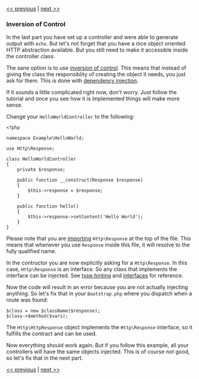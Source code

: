 [<< previous](6-controllers.md) | [next >>](8-dependency-injector.md)

### Inversion of Control

In the last part you have set up a controller and were able to generate output with `echo`. But let's not forget that you have a nice object oriented HTTP abstraction available. But you still need to make it accessible inside the controller class.

The sane option is to use [inversion of control](http://en.wikipedia.org/wiki/Inversion_of_control). This means that instead of giving the class the responsiblity of creating the object it needs, you just ask for them. This is done with [dependency injection](http://en.wikipedia.org/wiki/Dependency_injection).

If it sounds a little complicated right now, don't worry. Just follow the tutorial and once you see how it is implemented things will make more sense.

Change your `HelloWorldController` to the following:

```
<?php

namespace Example\HelloWorld;

use Http\Response;

class HelloWorldController
{
    private $response;

    public function __construct(Response $response)
    {
        $this->response = $response;
    }

    public function hello()
    {
        $this->response->setContent('Hello World');
    }
}
```

Please note that you are [importing](http://php.net/manual/en/language.namespaces.importing.php) `Http\Response` at the top of the file. This means that whenever you use `Response` inside this file, it will resolve to the fully qualified name.

In the contructor you are now explicitly asking for a `Http\Response`. In this case, `Http\Response` is an interface. So any class that implements the interface can be injected. See [type hinting](http://php.net/manual/en/language.oop5.typehinting.php) and [interfaces](http://php.net/manual/en/language.oop5.interfaces.php) for reference.

Now the code will result in an error because you are not actually injecting anything. So let's fix that in your `Bootstrap.php` where you dispatch when a route was found:

```
$class = new $className($response);
$class->$method($vars);
```

The `Http\HttpResponse` object implements the `Http\Response` interface, so it fulfills the contract and can be used.

Now everything should work again. But if you follow this example, all your controllers will have the same objects injected. This is of course not good, so let's fix that in the next part.

[<< previous](6-controllers.md) | [next >>](8-dependency-injector.md)